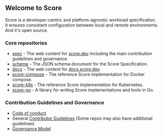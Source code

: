 ## Welcome to Score

Score is a developer-centric and platform-agnostic workload specification. It ensures consistent configuration between local and remote environments. And it's open source.

### Core repositories

- [spec](https://github.com/score-spec/spec) - The web content for [score.dev](https://score.dev) including the main contribution guidelines and governance.
- [schema](https://github.com/score-spec/schema) - The JSON schema document for the Score Specification.
- [docs](https://github.com/score-spec/docs) - The web content for [docs.score.dev](https://docs.score.dev).
- [score-compose](https://github.com/score-spec/score-compose) - The reference Score implementation for Docker compose.
- [score-k8s](https://github.com/score-spec/score-k8s) - The reference Score implementation for Kubernetes.
- [score-go](https://github.com/score-spec/score-go) - A library for writing Score implementations and tools in Go.

### Contribution Guidelines and Governance

- [Code of conduct](https://github.com/score-spec/spec/blob/main/CODE_OF_CONDUCT.md)
- General [Contributor Guidelines](https://github.com/score-spec/spec/blob/main/CONTRIBUTING.md) (Some repos may also have additional guidelines)
- [Governance Model](https://github.com/score-spec/spec/blob/main/GOVERNANCE.md)
